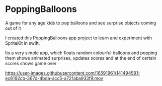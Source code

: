 # PoppingBalloons
A game for any age kids to pop balloons and see surprise objects coming out of it

I created this PoppingBalloons app project to learn and experiment with SpriteKit in swift.

Its a very simple app, which floats random colourful balloons and popping them shows animated surprises, updates scores and at the end of certain scores shows game over

https://user-images.githubusercontent.com/16591961/141494591-ec6162cb-367d-4bda-acc5-a721aba933f9.mov
